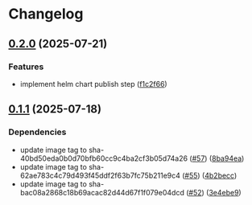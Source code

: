 # Changelog

## [0.2.0](https://github.com/jneuff/create-secret/compare/v0.1.1...v0.2.0) (2025-07-21)


### Features

* implement helm chart publish step ([f1c2f66](https://github.com/jneuff/create-secret/commit/f1c2f66b58b9ec327902f55a6dde232a785a67ee))

## [0.1.1](https://github.com/jneuff/create-secret/compare/v0.1.0...v0.1.1) (2025-07-18)


### Dependencies

* update image tag to sha-40bd50eda0b0d70bfb60cc9c4ba2cf3b05d74a26 ([#57](https://github.com/jneuff/create-secret/issues/57)) ([8ba94ea](https://github.com/jneuff/create-secret/commit/8ba94ea5b23238a8a524677e4150a682bd2eb303))
* update image tag to sha-62ae783c4c79d493f45ddf2f63b7fc75b211e9c4 ([#55](https://github.com/jneuff/create-secret/issues/55)) ([4b2becc](https://github.com/jneuff/create-secret/commit/4b2becc9a348393136e749438b1dce4dacb8d9db))
* update image tag to sha-bac08a2868c18b69acac82d44d67f1f079e04dcd ([#52](https://github.com/jneuff/create-secret/issues/52)) ([3e4ebe9](https://github.com/jneuff/create-secret/commit/3e4ebe93800657545c06b473022aaf78a5e5b38d))
